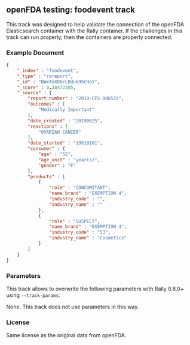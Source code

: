 ## openFDA testing: foodevent track

This track was designed to help validate the connection of the openFDA Elasticsearch container with the Rally container.  If the challenges in this track can run properly, then the containers are properly connected.

### Example Document

```json
{
    "_index" : "foodevent",
    "_type" : "rareport",
    "_id" : "NWxTmX0BrLBduk9hCHoY",
    "_score" : 0.38472205,
    "_source" : {
        "report_number" : "2019-CFS-006533",
        "outcomes" : [
            "Medically Important"
        ],
        "date_created" : "20190625",
        "reactions" : [
            "OVARIAN CANCER"
        ],
        "date_started" : "19910101",
        "consumer" : {
            "age" : "52",
            "age_unit" : "year(s)",
            "gender" : "F"
        },
        "products" : [
            {
                "role" : "CONCOMITANT",
                "name_brand" : "EXEMPTION 4",
                "industry_code" : "",
                "industry_name" : ""
            },
            {
                "role" : "SUSPECT",
                "name_brand" : "EXEMPTION 4",
                "industry_code" : "53",
                "industry_name" : "Cosmetics"
            }
        ]
    }
}
```

### Parameters

This track allows to overwrite the following parameters with Rally 0.8.0+ using `--track-params`:

None.  This track does not use parameters in this way.

### License

Same license as the original data from openFDA.
